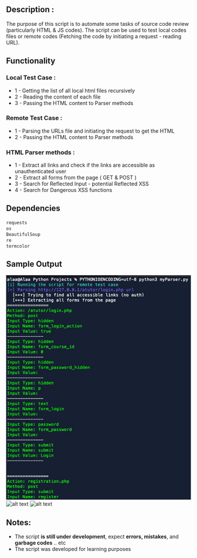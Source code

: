 ## Description :
The purpose of this script is to automate some tasks of source code review (particularly HTML & JS codes). The script can be used to test local codes files or remote codes (Fetching the code by initiating a request - reading URL). 

## Functionality 
 ### Local Test Case :
- 1 - Getting the list of all local html files recursively 
- 2 - Reading the content of each file 
- 3 - Passing the HTML content to Parser methods 

 ### Remote Test Case :
 - 1 - Parsing the URLs file and initiating the request to get the HTML
- 2 - Passing the HTML content to Parser methods 

 ### HTML Parser methods :
- 1 - Extract all links and check if the links are accessible as unauthenticated user 
- 2 - Extract all forms from the page ( GET & POST ) 
- 3 - Search for Reflected Input - potential Reflected XSS
- 4 - Search for Dangerous XSS functions 

## Dependencies 
```
requests 
os
BeautifulSoup
re
termcolor
```

## Sample Output 
![alt text](https://github.com/0xb1tByte/OSWE-Journey/blob/main/Scripts/HTMLParser/1.jpg)
![alt text](https://github.com/0xb1tByte/OSWE-Journey/blob/main/Scripts/HTMLParser/2.png)
![alt text](https://github.com/0xb1tByte/OSWE-Journey/blob/main/Scripts/HTMLParser/3.png)


## Notes: 
- The script **is still under development**, expect **errors, mistakes**, and **garbage codes** .. etc
- The script was developed for learning purposes 
